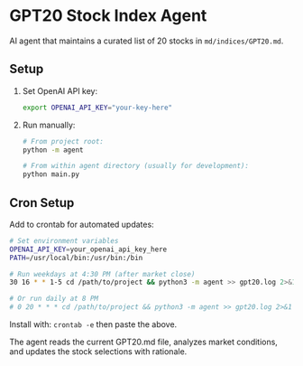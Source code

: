 # GPT20 Stock Index Agent

AI agent that maintains a curated list of 20 stocks in `md/indices/GPT20.md`.

## Setup

1. Set OpenAI API key:
   ```bash
   export OPENAI_API_KEY="your-key-here"
   ```

2. Run manually:
   ```bash
   # From project root:
   python -m agent

   # From within agent directory (usually for development):
   python main.py
   ```

## Cron Setup

Add to crontab for automated updates:

```bash
# Set environment variables
OPENAI_API_KEY=your_openai_api_key_here
PATH=/usr/local/bin:/usr/bin:/bin

# Run weekdays at 4:30 PM (after market close)
30 16 * * 1-5 cd /path/to/project && python3 -m agent >> gpt20.log 2>&1

# Or run daily at 8 PM
# 0 20 * * * cd /path/to/project && python3 -m agent >> gpt20.log 2>&1
```

Install with: `crontab -e` then paste the above.

The agent reads the current GPT20.md file, analyzes market conditions, and updates the stock selections with rationale.
